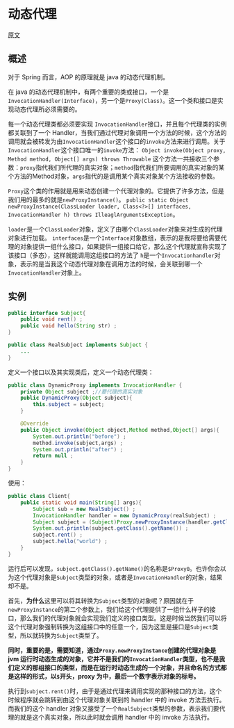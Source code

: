 # 动态代理

[原文](http://www.cnblogs.com/xiaoluo501395377/p/3383130.html)

## 概述

对于 Spring 而言，AOP 的原理就是 java 的动态代理机制。

在 java 的动态代理机制中，有两个重要的类或接口，一个是`InvocationHandler(Interface)`，另一个是`Proxy(Class)`。这一个类和接口是实现动态代理所必须需要的。

每一个动态代理类都必须要实现 `InvocationHandler`接口，并且每个代理类的实例都关联到了一个 Handler，当我们通过代理对象调用一个方法的时候，这个方法的调用就会被转发为由`InvocationHandler`这个接口的`invoke`方法来进行调用。关于`InvocationHandler`这个接口唯一的`invoke`方法：
`Object invoke(Object proxy, Method method, Object[] args) throws Throwable`
这个方法一共接收三个参数：`proxy`指代我们所代理的真实对象；`method`指代我们所要调用的真实对象的某个方法的Method对象，`args`指代的是调用某个真实对象某个方法接收的参数。

`Proxy`这个类的作用就是用来动态创建一个代理对象的。它提供了许多方法，但是我们用的最多的就是`newProxyInstance()`。
`public static Object newProxyInstance(ClassLoader loader, Class<?>[] interfaces, InvocationHandler h) throws IlleaglArgumentsException`。

`loader`是一个`ClassLoader`对象，定义了由哪个`ClassLoader`对象来对生成的代理对象进行加载。
`interfaces`是一个`Interface`对象数组，表示的是我将要给需要代理的对象提供一组什么接口，如果提供一组接口给它，那么这个代理就宣称实现了该接口（多态），这样就能调用这组接口的方法了
`h`是一个`Invocationhandler`对象，表示的是当我这个动态代理对象在调用方法的时候，会关联到哪一个`InvocationHandler`对象上。

## 实例

```java
public interface Subject{
    public void rent() ;
    public void hello(String str) ;
}

public class RealSubject implements Subject {
    ...
}
```

定义一个接口以及其实现类后，定义一个动态代理类：
```java
public class DynamicProxy implements InvocationHandler {
    private Object subject ;//要代理的真实对象
    public DynamicProxy(Object subject){
        this.subject = subject;
    }

    @Override
    public Object invoke(Object object,Method method,Object[] args){
        System.out.println("before") ;
        method.invoke(subject,args) ;
        System.out.println("after") ;
        return null ;
    }
}
```

使用：
```java
public class Client{
    public static void main(String[] args){
        Subject sub = new RealSubject() ;
        InvocationHandler handler = new DynamicProxy(realSubject) ;
        Subject subject = (Subject)Proxy.newProxyInstance(handler.getClass().getClassLoader(),sub.getClass().getInterfaces(),handler) ;
        System.out.println(subject.getClass().getName()) ;
        subject.rent() ;
        subject.hello("world") ;
    }
}
```

运行后可以发现，`subject.getClass().getName()`的名称是`$Proxy0`。也许你会以为这个代理对象是`Subject`类型的对象，或者是`InvocationHandler`的对象，结果却不是。

首先，**为什么**这里可以将其转换为`Subject`类型的对象呢？原因就在于`newProxyInstance`的第二个参数上，我们给这个代理提供了一组什么样子的接口，那么我们的代理对象就会实现我们定义的接口类型。这是时候当然我们可以将这个代理对象强制转换为这组接口中的任意一个，因为这里是接口是`Subject`类型，所以就转换为`Subject`类型了。

**同时，重要的是，需要知道，通过`Proxy.newProxyInstance`创建的代理对象是 jvm 运行时动态生成的对象，它并不是我们的`InvocationHandler`类型，也不是我们定义的那组接口的类型，而是在运行时动态生成的一个对象，并且命名的方式都是这样的形式，以`$`开头，proxy 为中，最后一个数字表示对象的标号。**

执行到`subject.rent()`时，由于是通过代理来调用实现的那种接口的方法，这个时候程序就会跳转到由这个代理对象关联到的 handler 中的 invoke 方法去执行。而我们的这个 handler 对象又接受了一个`RealSubject`类型的参数，表示我们要代理的就是这个真实对象，所以此时就会调用 handler 中的 invoke 方法执行。

